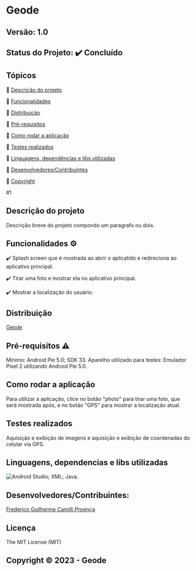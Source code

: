 # Geode
## Versão: 1.0 
## Status do Projeto: ✔️ Concluído

## Tópicos
🔹 [Descrição do projeto ](#descrição-do-projeto)

🔹 [Funcionalidades](#funcionalidades-⚙)

🔹 [Distribuição](#distribuição)

🔹 [Pré-requisitos](#pré-requisitos-⚠)

🔹 [Como rodar a aplicação](#como-rodar-a-aplicação)

🔹 [Testes realizados](#testes-realizados)

🔹 [Linguagens, dependências e libs utilizadas](#linguagens-dependências-e-libs-utilizadas)

🔹 [Desenvolvedores/Contribuintes](#desenvolvedores/contribuintes:)

🔹 [Copyright](#copyright-©️-2023-geode)

#1
## Descrição do projeto 
Descrição breve do projeto compondo um paragrafo ou dois.

## Funcionalidades ⚙
✔️ Splash screen que é mostrada ao abrir o aplicatido e redireciona ao aplicativo principal.

✔️ Tirar uma foto e mostrar ela no aplicativo principal.

✔️ Mostrar a localização do usuário.

## Distribuição
[Geode](https://github.com/Jooper8/Geode)

## Pré-requisitos ⚠    
Mínimo:
Android Pie 5.0; 
SDK 33.
Aparelho utilizado para testes:
Emulador Pixel 2 utilizando Android Pie 5.0.

## Como rodar a aplicação 
Para utilizar a aplicação, clice no botão "photo" para tirar uma foto, que será mostrada após, e no botão "GPS" para mostrar a localização atual.

## Testes realizados
Aquisição e exibição de imagens e aquisição e exibição de coordenadas do celular via GPS.

## Linguagens, dependencias e libs utilizadas
![Android Studio](https://img.shields.io/badge/Android-3DDC84?style=for-the-badge&logo=android&logoColor=white);
XML;
Java.

## Desenvolvedores/Contribuintes:
[Frederico Guilherme Camilli Proença](https://github.com/Jooper8)

## Licença
The MIT License (MIT)

## Copyright ©️ 2023 - Geode
